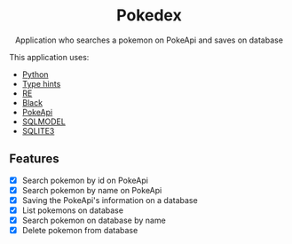 <h1 align="center">Pokedex</h1>
<p align="center">Application who searches a pokemon on PokeApi and saves on database</p>
<p>This  application uses:</p>
<ul>
    <li> <a href="https://www.python.org/downloads/release/python-3810/">Python</a></li>
    <li> <a href="https://docs.python.org/3/library/typing.html">Type hints</a></li>
    <li> <a href="https://docs.python.org/3/library/re.html">RE</a></li>
    <li> <a href="https://black.readthedocs.io/en/stable/">Black</a></li>
    <li> <a href="https://pokeapi.co/">PokeApi</a></li>
    <li> <a href="https://sqlmodel.tiangolo.com/">SQLMODEL</a></li>
    <li> <a href="https://www.sqlite.org/docs.html">SQLITE3</a></li>
</ul>

## Features
- [x] Search pokemon by id on PokeApi
- [x] Search pokemon by name on PokeApi
- [x] Saving the PokeApi's information on a database
- [x] List pokemons on database
- [x] Search pokemon on database by name
- [x] Delete pokemon from database
